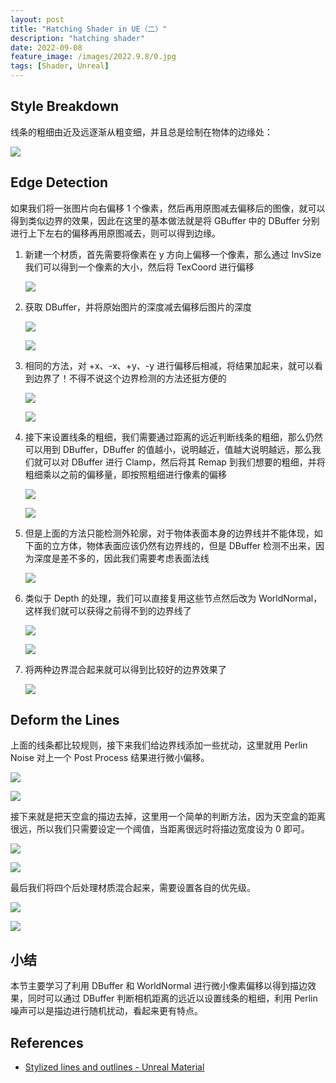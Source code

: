 ```yaml
---
layout: post
title: "Hatching Shader in UE（二）"
description: "hatching shader"
date: 2022-09-08
feature_image: /images/2022.9.8/0.jpg
tags: [Shader, Unreal]
---
```


<!--more-->

## Style Breakdown

线条的粗细由近及远逐渐从粗变细，并且总是绘制在物体的边缘处：

![](../images/2022.9.8/0.png)

## Edge Detection

如果我们将一张图片向右偏移 1 个像素，然后再用原图减去偏移后的图像，就可以得到类似边界的效果，因此在这里的基本做法就是将 GBuffer 中的 DBuffer 分别进行上下左右的偏移再用原图减去，则可以得到边缘。

1. 新建一个材质，首先需要将像素在 y 方向上偏移一个像素，那么通过 InvSize 我们可以得到一个像素的大小，然后将 TexCoord 进行偏移

    ![](../images/2022.9.8/1.png)

2. 获取 DBuffer，并将原始图片的深度减去偏移后图片的深度

    ![](../images/2022.9.8/2.png)
    
    ![](../images/2022.9.8/3.png)

3. 相同的方法，对 +x、-x、+y、-y 进行偏移后相减，将结果加起来，就可以看到边界了！不得不说这个边界检测的方法还挺方便的

    ![](../images/2022.9.8/4.png)
    
    ![](../images/2022.9.8/5.png)
    
4. 接下来设置线条的粗细，我们需要通过距离的远近判断线条的粗细，那么仍然可以用到 DBuffer，DBuffer 的值越小，说明越近，值越大说明越远，那么我们就可以对 DBuffer 进行 Clamp，然后将其 Remap 到我们想要的粗细，并将粗细乘以之前的偏移量，即按照粗细进行像素的偏移

    ![](../images/2022.9.8/6.png)

    ![](../images/2022.9.8/7.png)

5. 但是上面的方法只能检测外轮廓，对于物体表面本身的边界线并不能体现，如下面的立方体，物体表面应该仍然有边界线的，但是 DBuffer 检测不出来，因为深度是差不多的，因此我们需要考虑表面法线

    ![](../images/2022.9.8/8.png)

6. 类似于 Depth 的处理，我们可以直接复用这些节点然后改为 WorldNormal，这样我们就可以获得之前得不到的边界线了

    ![](../images/2022.9.8/9.png)
    
    ![](../images/2022.9.8/10.png)

7. 将两种边界混合起来就可以得到比较好的边界效果了

    ![](../images/2022.9.8/11.png)
    
## Deform the Lines

上面的线条都比较规则，接下来我们给边界线添加一些扰动，这里就用 Perlin Noise 对上一个 Post Process 结果进行微小偏移。

![](../images/2022.9.8/12.png)

![](../images/2022.9.8/13.png)

接下来就是把天空盒的描边去掉，这里用一个简单的判断方法，因为天空盒的距离很远，所以我们只需要设定一个阈值，当距离很远时将描边宽度设为 0 即可。

![](../images/2022.9.8/14.png)

![](../images/2022.9.8/15.png)

最后我们将四个后处理材质混合起来，需要设置各自的优先级。

![](../images/2022.9.8/0.jpg)

![](../images/2022.9.8/1.jpg)

## 小结

本节主要学习了利用 DBuffer 和 WorldNormal 进行微小像素偏移以得到描边效果，同时可以通过 DBuffer 判断相机距离的远近以设置线条的粗细，利用 Perlin 噪声可以是描边进行随机扰动，看起来更有特点。

## References

- [Stylized lines and outlines - Unreal Material](https://www.youtube.com/watch?v=pJ42ylVyDpc)